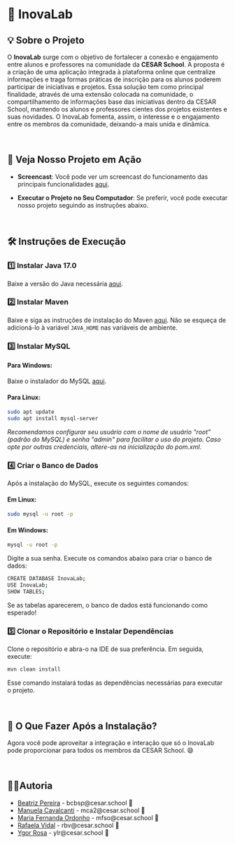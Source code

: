 # 🚀 InovaLab

## 💡 Sobre o Projeto

O **InovaLab** surge com o objetivo de fortalecer a conexão e engajamento entre alunos e professores na comunidade da **CESAR School**. A proposta é a criação de uma aplicação integrada à plataforma online que centralize informações e traga formas práticas de inscrição para os alunos poderem participar de iniciativas e projetos. Essa solução tem como principal finalidade, através de uma extensão colocada na comunidade, o compartilhamento de informações base das iniciativas dentro da CESAR School, mantendo os alunos e professores cientes dos projetos existentes e suas novidades. O InovaLab fomenta, assim, o interesse e o engajamento entre os membros da comunidade, deixando-a mais unida e dinâmica.

<br>

## 👀 Veja Nosso Projeto em Ação

- **Screencast**: Você pode ver um screencast do funcionamento das principais funcionalidades [aqui](https://youtu.be/nnp3lqUalrA).

- **Executar o Projeto no Seu Computador**: Se preferir, você pode executar nosso projeto seguindo as instruções abaixo.

<br>

## 🛠️ Instruções de Execução

### 1️⃣ Instalar Java 17.0

Baixe a versão do Java necessária [aqui](https://www.oracle.com/java/technologies/javase/jdk17-archive-downloads.html).

### 2️⃣ Instalar Maven

Baixe e siga as instruções de instalação do Maven [aqui](https://maven.apache.org/install.html). Não se esqueça de adicioná-lo à variável `JAVA_HOME` nas variáveis de ambiente.

### 3️⃣ Instalar MySQL

#### Para Windows:
Baixe o instalador do MySQL [aqui](https://dev.mysql.com/downloads/installer/).

#### Para Linux:
```bash
sudo apt update
sudo apt install mysql-server
```
*Recomendamos configurar seu usuário com o nome de usuário "root" (padrão do MySQL) e senha "admin" para facilitar o uso do projeto. Caso opte por outras credenciais, altere-as na inicialização do pom.xml.*

### 4️⃣ Criar o Banco de Dados
Após a instalação do MySQL, execute os seguintes comandos:

#### Em Linux:
```bash
sudo mysql -u root -p
```
#### Em Windows:
```bash
mysql -u root -p
```

Digite a sua senha.
Execute os comandos abaixo para criar o banco de dados:

```bash
CREATE DATABASE InovaLab;
USE InovaLab;
SHOW TABLES;
```
Se as tabelas aparecerem, o banco de dados está funcionando como esperado!

### 5️⃣ Clonar o Repositório e Instalar Dependências
Clone o repositório e abra-o na IDE de sua preferência. Em seguida, execute:
```bash
mvn clean install
```
Esse comando instalará todas as dependências necessárias para executar o projeto.

<br>

## 🎉 O Que Fazer Após a Instalação?
Agora você pode aproveitar a integração e interação que só o InovaLab pode proporcionar para todos os membros da CESAR School. 😄

<br>

## 👩‍💻Autoria

<ul> <li> <a href="https://github.com/biapereira2">Beatriz Pereira</a> - bcbsp@cesar.school 📩 </li> <li> <a href="https://github.com/Manuelaamorim">Manuela Cavalcanti</a> - mca2@cesar.school 📩 </li> <li> <a href="https://github.com/nandaord">Maria Fernanda Ordonho</a> - mfso@cesar.school 📩 </li> <li> <a href="https://github.com/Rafabvidal">Rafaela Vidal</a> - rbv@cesar.school 📩 </li> <li> <a href="https://github.com/YgoRosa">Ygor Rosa</a> - ylr@cesar.school 📩 </li> </ul> 
